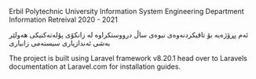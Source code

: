 Erbil Polytechnic University
Information System Engineering Department
Information Retreival 2020 - 2021

ئەم پڕۆژەیە بۆ تاقیکردنەوەی نیوەی ساڵ درووستکراوە لە زانکۆی پۆلەتەکنیکی هەولێر بەشی ئەندازیاری سیستەمی زانیاری


The project is built using Laravel framework v8.20.1 head over to Laravels documentation at Laravel.com for installation guides.
